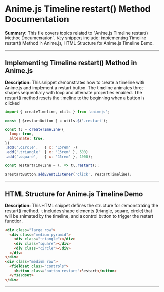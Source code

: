 # Anime.js Timeline restart() Method Documentation

**Summary:** This file covers topics related to "Anime.js Timeline restart() Method Documentation". Key snippets include: Implementing Timeline restart() Method in Anime.js, HTML Structure for Anime.js Timeline Demo.

---

## Implementing Timeline restart() Method in Anime.js

**Description:** This snippet demonstrates how to create a timeline with Anime.js and implement a restart button. The timeline animates three shapes sequentially with loop and alternate properties enabled. The restart() method resets the timeline to the beginning when a button is clicked.

```javascript
import { createTimeline, utils } from 'animejs';

const [ $restartButton ] = utils.$('.restart');

const tl = createTimeline({
  loop: true,
  alternate: true,
})
.add('.circle',   { x: '15rem' })
.add('.triangle', { x: '15rem' }, 500)
.add('.square',   { x: '15rem' }, 1000);

const restartTimeline = () => tl.restart();

$restartButton.addEventListener('click', restartTimeline);
```

---

## HTML Structure for Anime.js Timeline Demo

**Description:** This HTML snippet defines the structure for demonstrating the restart() method. It includes shape elements (triangle, square, circle) that will be animated by the timeline, and a control button to trigger the restart function.

```html
<div class="large row">
  <div class="medium pyramid">
    <div class="triangle"></div>
    <div class="square"></div>
    <div class="circle"></div>
  </div>
</div>
<div class="medium row">
  <fieldset class="controls">
    <button class="button restart">Restart</button>
  </fieldset>
</div>
```

---